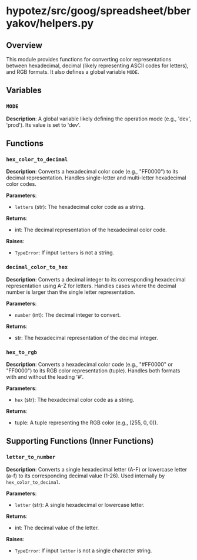 # hypotez/src/goog/spreadsheet/bberyakov/helpers.py

## Overview

This module provides functions for converting color representations between hexadecimal, decimal (likely representing ASCII codes for letters), and RGB formats.  It also defines a global variable `MODE`.

## Variables

### `MODE`

**Description**: A global variable likely defining the operation mode (e.g., 'dev', 'prod'). Its value is set to 'dev'.

## Functions

### `hex_color_to_decimal`

**Description**: Converts a hexadecimal color code (e.g., "FF0000") to its decimal representation.  Handles single-letter and multi-letter hexadecimal color codes.

**Parameters**:

- `letters` (str): The hexadecimal color code as a string.

**Returns**:

- int: The decimal representation of the hexadecimal color code.

**Raises**:
- `TypeError`: If input `letters` is not a string.


### `decimal_color_to_hex`

**Description**: Converts a decimal integer to its corresponding hexadecimal representation using A-Z for letters. Handles cases where the decimal number is larger than the single letter representation.

**Parameters**:

- `number` (int): The decimal integer to convert.

**Returns**:

- str: The hexadecimal representation of the decimal integer.


### `hex_to_rgb`

**Description**: Converts a hexadecimal color code (e.g., "#FF0000" or "FF0000") to its RGB color representation (tuple).  Handles both formats with and without the leading '#'.

**Parameters**:

- `hex` (str): The hexadecimal color code as a string.

**Returns**:

- tuple: A tuple representing the RGB color (e.g., (255, 0, 0)).


## Supporting Functions (Inner Functions)

### `letter_to_number`

**Description**:  Converts a single hexadecimal letter (A-F) or lowercase letter (a-f) to its corresponding decimal value (1-26). Used internally by `hex_color_to_decimal`.

**Parameters**:

- `letter` (str): A single hexadecimal or lowercase letter.


**Returns**:

- int: The decimal value of the letter.

**Raises**:
- `TypeError`: If input `letter` is not a single character string.